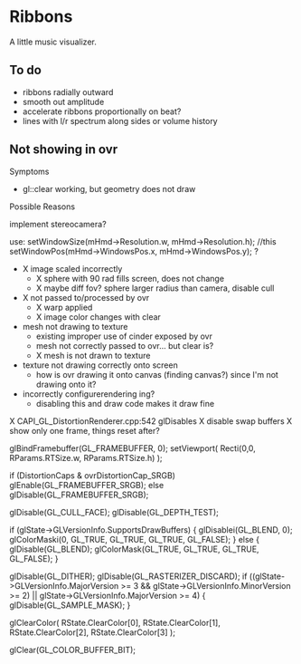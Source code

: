 # Ribbons

A little music visualizer.

## To do

- ribbons radially outward
- smooth out amplitude
- accelerate ribbons proportionally on beat?
- lines with l/r spectrum along sides or volume history

## Not showing in ovr

Symptoms

- gl::clear working, but geometry does not draw

Possible Reasons

implement stereocamera?

use:
setWindowSize(mHmd->Resolution.w, mHmd->Resolution.h); //this
setWindowPos(mHmd->WindowsPos.x, mHmd->WindowsPos.y);
?

- X image scaled incorrectly
  - X sphere with 90 rad fills screen, does not change
  - X maybe diff fov? sphere larger radius than camera, disable cull
- X not passed to/processed by ovr
  - X warp applied
  - X image color changes with clear
- mesh not drawing to texture
  - existing improper use of cinder exposed by ovr
  - mesh not correctly passed to ovr... but clear is?
  - X mesh is not drawn to texture
- texture not drawing correctly onto screen
  - how is ovr drawing it onto canvas (finding canvas?) since I'm not drawing onto it?
- incorrectly configurerendering ing?
  - disabling this and draw code makes it draw fine

X CAPI_GL_DistortionRenderer.cpp:542 glDisables
X disable swap buffers
X show only one frame, things reset after?


glBindFramebuffer(GL_FRAMEBUFFER, 0);
setViewport( Recti(0,0, RParams.RTSize.w, RParams.RTSize.h) );

if (DistortionCaps & ovrDistortionCap_SRGB)
glEnable(GL_FRAMEBUFFER_SRGB);
else
glDisable(GL_FRAMEBUFFER_SRGB);

glDisable(GL_CULL_FACE);
glDisable(GL_DEPTH_TEST);

if (glState->GLVersionInfo.SupportsDrawBuffers)
{
glDisablei(GL_BLEND, 0);
glColorMaski(0, GL_TRUE, GL_TRUE, GL_TRUE, GL_FALSE);
}
else
{
glDisable(GL_BLEND);
glColorMask(GL_TRUE, GL_TRUE, GL_TRUE, GL_FALSE);
}

glDisable(GL_DITHER);
glDisable(GL_RASTERIZER_DISCARD);
if ((glState->GLVersionInfo.MajorVersion >= 3 && glState->GLVersionInfo.MinorVersion >= 2) || glState->GLVersionInfo.MajorVersion >= 4)
{
glDisable(GL_SAMPLE_MASK);
}

glClearColor(
RState.ClearColor[0],
RState.ClearColor[1],
RState.ClearColor[2],
RState.ClearColor[3] );

glClear(GL_COLOR_BUFFER_BIT);